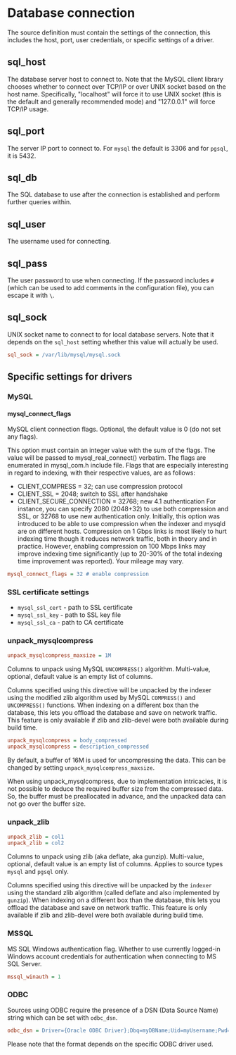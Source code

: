 # Database connection

The source definition must contain the settings of the connection, this includes the host, port, user credentials, or specific settings of a driver.

## sql_host

The database server host to connect to. Note that the MySQL client library chooses whether to connect over TCP/IP or over UNIX socket based on the host name. Specifically, "localhost" will force it to use UNIX socket (this is the default and generally recommended mode) and "127.0.0.1" will force TCP/IP usage.

## sql_port

The server IP port to connect to.
For `mysql` the default is 3306 and for `pgsql`, it is 5432.

## sql_db

The SQL database to use after the connection is established and perform further queries within.

## sql_user

The username used for connecting.

## sql_pass

The user password to use when connecting. If the password includes `#` (which can be used to add comments in the configuration file), you can escape it with `\`.

## sql_sock

UNIX socket name to connect to for local database servers. Note that it depends on the `sql_host` setting whether this value will actually be used.

```ini
sql_sock = /var/lib/mysql/mysql.sock
```

## Specific settings for drivers

### MySQL

#### mysql_connect_flags

MySQL client connection flags. Optional, the default value is 0 (do not set any flags).

This option must contain an integer value with the sum of the flags. The value will be passed to mysql_real_connect() verbatim. The flags are enumerated in mysql_com.h include file. Flags that are especially interesting in regard to indexing, with their respective values, are as follows:

* CLIENT_COMPRESS = 32; can use compression protocol
* CLIENT_SSL = 2048; switch to SSL after handshake
* CLIENT_SECURE_CONNECTION = 32768; new 4.1 authentication
For instance, you can specify 2080 (2048+32) to use both compression and SSL, or 32768 to use new authentication only. Initially, this option was introduced to be able to use compression when the indexer and mysqld are on different hosts. Compression on 1 Gbps links is most likely to hurt indexing time though it reduces network traffic, both in theory and in practice. However, enabling compression on 100 Mbps links may improve indexing time significantly (up to 20-30% of the total indexing time improvement was reported). Your mileage may vary.

```ini
mysql_connect_flags = 32 # enable compression
```

### SSL certificate settings

* `mysql_ssl_cert` - path to SSL certificate
* `mysql_ssl_key` - path to SSL key file
* `mysql_ssl_ca` - path to CA certificate


### unpack_mysqlcompress

```ini
unpack_mysqlcompress_maxsize = 1M
```

Columns to unpack using MySQL `UNCOMPRESS()` algorithm. Multi-value, optional, default value is an empty list of columns.

Columns specified using this directive will be unpacked by the indexer using the modified zlib algorithm used by MySQL `COMPRESS()` and `UNCOMPRESS()` functions. When indexing on a different box than the database, this lets you offload the database and save on network traffic. This feature is only available if zlib and zlib-devel were both available during build time.

```ini
unpack_mysqlcompress = body_compressed
unpack_mysqlcompress = description_compressed
```

By default, a buffer of 16M is used for uncompressing the data. This can be changed by setting `unpack_mysqlcompress_maxsize`.

When using unpack_mysqlcompress, due to implementation intricacies, it is not possible to deduce the required buffer size from the compressed data. So, the buffer must be preallocated in advance, and the unpacked data can not go over the buffer size.

### unpack_zlib

```ini
unpack_zlib = col1
unpack_zlib = col2
```

Columns to unpack using zlib (aka deflate, aka gunzip). Multi-value, optional, default value is an empty list of columns. Applies to source types `mysql` and `pgsql` only.

Columns specified using this directive will be unpacked by the `indexer` using the standard zlib algorithm (called deflate and also implemented by `gunzip`). When indexing on a different box than the database, this lets you offload the database and save on network traffic. This feature is only available if zlib and zlib-devel were both available during build time.

### MSSQL

MS SQL Windows authentication flag. Whether to use currently logged-in Windows account credentials for authentication when connecting to MS SQL Server.

```ini
mssql_winauth = 1
```

### ODBC

Sources using ODBC require the presence of a DSN (Data Source Name) string which can be set with `odbc_dsn`.

```ini
odbc_dsn = Driver={Oracle ODBC Driver};Dbq=myDBName;Uid=myUsername;Pwd=myPassword
```

Please note that the format depends on the specific ODBC driver used.
<!-- proofread -->

